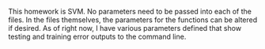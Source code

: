 This homework is SVM. No parameters need to be passed into each of the files. In the files themselves, the parameters for the functions can be altered if desired. As of right now, I have various parameters defined that show testing and training error outputs to the command line. 
